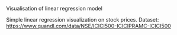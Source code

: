 Visualisation of linear regression model

Simple linear regression visualization on stock prices.
Dataset: https://www.quandl.com/data/NSE/ICICI500-ICICIPRAMC-ICICI500


